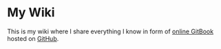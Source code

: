 # My Wiki

This is my wiki where I share everything I know in form of [online GitBook](https://slavabezborodov56.gitbook.io/wiki/) hosted on [GitHub](https://github.com/slavabezborodov56/wiki).

